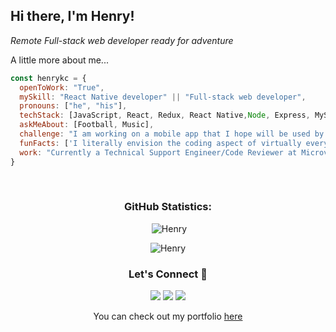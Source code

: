 <h2> Hi there, I'm Henry!</h2>
<p><em>Remote Full-stack web developer ready for adventure</em>
  

A little more about me...  

```javascript
const henrykc = {
  openToWork: "True",
  mySkill: "React Native developer" || "Full-stack web developer",
  pronouns: ["he", "his"],
  techStack: [JavaScript, React, Redux, React Native,Node, Express, MySQL, MongoDB, HTML/CSS, Ruby, Rails, Semantic UI, Bootstrap],
  askMeAbout: [Football, Music],
  challenge: "I am working on a mobile app that I hope will be used by millions",
  funFacts: ['I literally envision the coding aspect of virtually everything'],
  work: "Currently a Technical Support Engineer/Code Reviewer at Microverse Inc. US. I work remotely."
}
```

<!--START_SECTION:waka-->

<!--END_SECTION:waka-->

<br>

<h3 align="center">GitHub Statistics:</h3>

<p align="center">&nbsp;<img src="https://github-readme-stats.vercel.app/api?username=henrykc24&show_icons=true&locale=en" alt="Henry" /></p>

<p align="center"><img src="https://github-readme-streak-stats.herokuapp.com/?user=henrykc24&theme=radical" alt="Henry" /></p>

<h3 align="center">Let's Connect 🤝</h3>
<div align="center">
<a target="_blank"
href="https://www.linkedin.com/in/henry-kc/"><img
src="https://img.shields.io/badge/-LinkedIn-0077b5?style=for-the-badge&logo=LinkedIn&logoColor=white"></img></a> <a target="_blank"
href="mailto:henrykc24@gmail.com"><img
src="https://img.shields.io/badge/-Gmail-D14836?style=for-the-badge&logo=Gmail&logoColor=white"></img></a> <a target="_blank"
href="https://twitter.com/henrykc24"><img
src="https://img.shields.io/badge/-Twitter-1DA1F2?style=for-the-badge&logo=Twitter&logoColor=white"></img></a>
<div/>


<p>You can check out my portfolio <a href="https://henrykc24.github.io/my-portfolio/">here</a></p>

